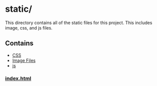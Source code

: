 # static/

This directory contains all of the static files for this project. This includes image, css, and js files.
## Contains

* [CSS](css)
* [Image Files](imageFiles)
* [js](js)

### [index.html](index.html)